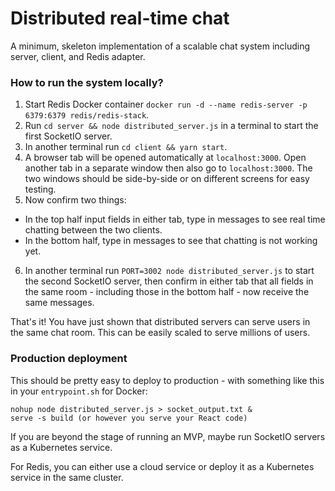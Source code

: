 # Distributed real-time chat
A minimum, skeleton implementation of a scalable chat system including server, client, and Redis adapter.

### How to run the system locally?

1. Start Redis Docker container `docker run -d --name redis-server -p 6379:6379 redis/redis-stack`.
2. Run `cd server && node distributed_server.js` in a terminal to start the first SocketIO server.
3. In another terminal run `cd client && yarn start`.
4. A browser tab will be opened automatically at `localhost:3000`. Open another tab in a separate window then also go to `localhost:3000`. The two windows should be side-by-side or on different screens for easy testing.
5. Now confirm two things:
- In the top half input fields in either tab, type in messages to see real time chatting between the two clients.
- In the bottom half, type in messages to see that chatting is not working yet.
6. In another terminal run `PORT=3002 node distributed_server.js` to start the second SocketIO server, then confirm in either tab that all fields in the same room - including those in the bottom half - now receive the same messages.

That's it! You have just shown that distributed servers can serve users in the same chat room. This can be easily scaled to serve millions of users.

### Production deployment
This should be pretty easy to deploy to production - with something like this in your `entrypoint.sh` for Docker:
```
nohup node distributed_server.js > socket_output.txt &
serve -s build (or however you serve your React code)
```
If you are beyond the stage of running an MVP, maybe run SocketIO servers as a Kubernetes service.

For Redis, you can either use a cloud service or deploy it as a Kubernetes service in the same cluster.

